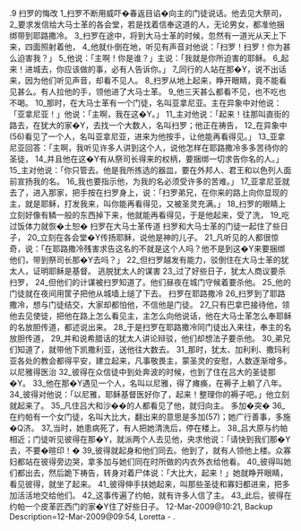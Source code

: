 .9 
扫罗的悔改 
1_扫罗不断用威吓�春返目谄�向主的门徒说话。他去见大祭司， 2_要求发信给大马士革的各会堂，若是找着信奉这道的人，无论男女，都准他捆绑带到耶路撒冷。 3_扫罗在途中，将到大马士革的时候，忽然有一道光从天上下来，四面照射着他， 4_他就仆倒在地，听见有声音对他说：「扫罗！扫罗！你为甚么迫害我？」 5_他说：「主啊！你是谁？」主说：「我就是你所迫害的耶稣。 6_起来！进城去，你应该做的事，必有人告诉你。」 7_同行的人站在那�Y，说不出话来，因为他们听见声音，却看不见人。 8_扫罗从地上起来，睁开眼睛，竟不能看见甚么。有人拉他的手，领他进了大马士革。 9_他三天甚么都看不见，也不吃也不喝。 
10_那时，在大马士革有一个门徒，名叫亚拿尼亚。主在异象中对他说：「亚拿尼亚！」他说：「主啊，我在这�Y。」 11_主对他说：「起来！往那叫直街的路去，在犹大的家�Y，去找一个大数人，名叫扫罗；他正在祷告， 12_在异象中(56)看见了一个人，名叫亚拿尼亚，进来为他按手，让他能再看得见。」 13_亚拿尼亚回答：「主啊，我听见许多人讲到这个人，说他怎样在耶路撒冷多多苦待你的圣徒， 14_并且他在这�Y有从祭司长得来的权柄，要捆绑一切求告你名的人。」 15_主对他说：「你只管去。他是我所拣选的器皿，要在外邦人、君王和以色列人面前宣扬我的名。 16_我也要指示他，为我的名必须受许多的苦难。」 17_亚拿尼亚就去了，进入那家，把手按在扫罗身上，说：「扫罗弟兄，在你来的路上向你显现的主，就是耶稣，打发我来，叫你能再看得见，又被圣灵充满。」 18_扫罗的眼睛上立刻好像有鳞一般的东西掉下来，他就能再看得见，于是他起来，受了洗， 19_吃过饭体力就恢�土恕� 
扫罗在大马士革传道 
扫罗和大马士革的门徒一起住了些日子， 20_立刻在各会堂�Y传扬耶稣，说他是神的儿子。 21_凡听见的人都很惊奇，说：「在耶路撒冷残害求告这名的不就是这个人吗？他不是到这�Y来要捆绑他们，带到祭司长那�Y去吗？」 22_但扫罗越发有能力，驳倒住在大马士革的犹太人，证明耶稣是基督。 
逃脱犹太人的谋害 
23_过了好些日子，犹太人商议要杀扫罗， 24_但他们的计谋被扫罗知道了。他们昼夜在城门守候着要杀他。 25_他的门徒就在夜间用筐子把他从城墙上缒了下去。 
扫罗在耶路撒冷 
26_扫罗到了耶路撒冷，想与门徒结交，大家却都怕他，不信他是门徒。 27_只有巴拿巴接待他，领他去见使徒，把他在路上怎么看见主，主怎么向他说话，他在大马士革怎么奉耶稣的名放胆传道，都述说出来。 28_于是扫罗在耶路撒冷同门徒出入来往，奉主的名放胆传道， 29_并和说希腊话的犹太人讲论辩驳，他们却想法子要杀他。 30_弟兄们知道了，就带他下凯撒利亚，送他往大数去。 
31_那时，犹太、加利利、撒玛利亚各处的教会都得平安，建立起来，凡事敬畏主，蒙圣灵的安慰，人数逐渐增多。 
以尼雅得医治 
32_彼得在众信徒中到处奔波的时候，也到了住在吕大的圣徒那�Y。 33_他在那�Y遇见一个人，名叫以尼雅，得了瘫痪，在褥子上躺了八年。 34_彼得对他说：「以尼雅，耶稣基督医好你了，起来！整理你的褥子吧。」他立刻就起来了。 35_凡住吕大和沙��的人都看见了他，就归向主。 
多加�突� 
36_在约帕有一个女门徒，名叫大比大，翻出来的意思是多加(57)；她广行善事，多施�Q济。 37_当时，她患病死了，有人把她清洗后，停在楼上。 38_吕大原与约帕相近；门徒听见彼得在那�Y，就派两个人去见他，央求他说：「请快到我们那�Y去，不要�暄印！� 39_彼得就起身和他们同去。他到了，就有人领他上楼。众寡妇都站在彼得旁边哭，拿多加与她们同在时所做的内衣外衣给他看。 40_彼得叫她们都出去，然后跪下祷告，转身对着尸体说：「大比大，起来！」她就睁开眼睛，看见彼得，就坐了起来。 41_彼得伸手扶她起来，叫那些圣徒和寡妇都进来，把多加活活地交给他们。 42_这事传遍了约帕，就有许多人信了主。 43_此后，彼得在约帕一个皮革匠西门的家�Y住了好些日子。 
12-Mar-2009@10:21, Backup Description=12-Mar-2009@09:54, Loretta - 
.